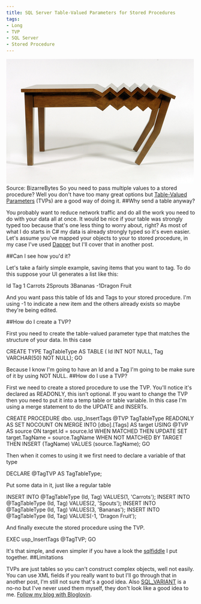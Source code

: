 ```yaml
---
title: SQL Server Table-Valued Parameters for Stored Procedures
tags:
- Long
- TVP
- SQL Server
- Stored Procedure
---
```


![Source: BizarreBytes](/images/static_52001c0be4b09bc7c9f838c9_52224ed3e4b0ba9919a3e0e1_55203d7ae4b0f9cd71b4e2c5_1428176251127__img.jpg) Source: BizarreBytes 
So you need to pass multiple values to a stored procedure? Well you don't have too many great options but 
[Table-Valued Parameters](https://msdn.microsoft.com/en-us/library/bb510489.aspx) (TVPs) are a good way of doing it. 
##Why send a table anyway?


You probably want to reduce network traffic and do all the work you need to do with your data all at once. It would be nice if your table was strongly typed too because that's one less thing to worry about, right? As most of what I do starts in C# my data is already strongly typed so it's even easier. Let's assume you've mapped your objects to your to stored procedure, in my case I've used 
[Dapper](https://github.com/StackExchange/dapper-dot-net) but I'll cover that in another post.

##Can I see how you'd it?


Let's take a fairly simple example, saving items that you want to tag. To do this suppose your UI generates a list like this:

Id Tag 1 Carrots 2Sprouts 3Bananas -1Dragon Fruit

And you want pass this table of Ids and Tags to your stored procedure. I'm using -1 to indicate a new item and the others already exists so maybe they're being edited.

##How do I create a TVP?


First you need to create the table-valued parameter type that matches the structure of your data. In this case

CREATE TYPE TagTableType AS TABLE ( Id INT NOT NULL, Tag VARCHAR(50) NOT NULL); GO

Because I know I'm going to have an Id and a Tag I'm going to be make sure of it by using 
NOT NULL. 
##How do I use a TVP?
 
First we need to create a stored procedure to use the TVP. You'll notice it's declared as READONLY, this isn't optional. If you want to change the TVP then you need to put it into a temp table or table variable. In this case I'm using a merge statement to do the UPDATE and INSERTs.

CREATE PROCEDURE dbo. usp_InsertTags @TVP TagTableType READONLY AS SET NOCOUNT ON MERGE INTO [dbo].[Tags] AS target USING @TVP AS source ON target.Id = source.Id WHEN MATCHED THEN UPDATE SET target.TagName = source.TagName WHEN NOT MATCHED BY TARGET THEN INSERT (TagName) VALUES (source.TagName); GO

Then when it comes to using it we first need to declare a variable of that type

DECLARE @TagTVP AS TagTableType;

Put some data in it, just like a regular table

INSERT INTO @TagTableType (Id, Tag) VALUES(1, 'Carrots'); INSERT INTO @TagTableType (Id, Tag) VALUES(2, 'Spouts'); INSERT INTO @TagTableType (Id, Tag) VALUES(3, 'Bananas'); INSERT INTO @TagTableType (Id, Tag) VALUES(-1, 'Dragon Fruit');

And finally execute the stored procedure using the TVP.

EXEC usp_InsertTags @TagTVP; GO

It's that simple, and even simpler if you have a look the 
[sqlfiddle](http://sqlfiddle.com/#!6/70efc/1/0) I put together. 
##Limitations
 
TVPs are just tables so you can't construct complex objects, well not easily. You can use XML fields if you really want to but I'll go through that in another post, I'm still not sure that's a good idea. Also 
[SQL_VARIANT](https://msdn.microsoft.com/en-us/library/ms173829.aspx) is a no-no but I've never used them myself, they don't look like a good idea to me. 
[Follow my blog with Bloglovin](http://www.bloglovin.com/blog/13928111/?claim=eamvbby3wnt).
